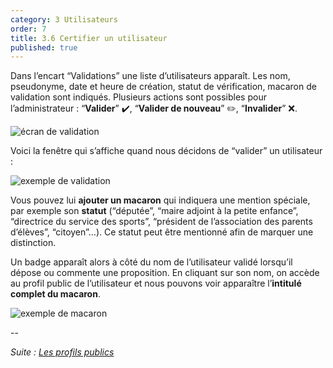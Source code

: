 ```yaml
---
category: 3 Utilisateurs
order: 7
title: 3.6 Certifier un utilisateur
published: true
---
```

Dans l’encart “Validations” une liste d’utilisateurs apparaît. Les nom, pseudonyme, date et heure de création, statut de vérification, macaron de validation sont indiqués. Plusieurs actions sont possibles pour l’administrateur : “**Valider**” ✔️, “**Valider de nouveau**” ✏️, “**Invalider**” ❌.

![écran de validation]({{site.baseurl}}/images/valider.png)

Voici la fenêtre qui s’affiche quand nous décidons de “valider” un utilisateur : 

![exemple de validation]({{site.baseurl}}/images/xavier_valider.png)

Vous pouvez lui **ajouter un macaron** qui indiquera une mention spéciale, par exemple son **statut** (“députée”, “maire adjoint à la petite enfance”, “directrice du service des sports”, “président de l’association des parents d’élèves”, “citoyen”…). Ce statut peut être mentionné afin de marquer une distinction.

Un badge apparaît alors à côté du nom de l’utilisateur validé lorsqu’il dépose ou commente une proposition. En cliquant sur son nom, on accède au profil public de l’utilisateur et nous pouvons voir apparaître l’**intitulé complet du macaron**.

![exemple de macaron]({{site.baseurl}}/images/macaron.png)

--

*Suite : [Les profils publics]({{site.baseurl}}/3-utilisateurs/7-profils-publics/)*

